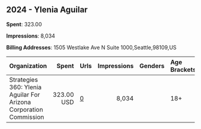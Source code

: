 ## 2024 - Ylenia Aguilar 
**Spent**: 323.00

**Impressions**: 8,034

**Billing Addresses**: 1505 Westlake Ave N Suite 1000,Seattle,98109,US

|Organization|Spent|Urls|Impressions|Genders|Age Brackets|Country Codes|
|:---|---:|:---|---:|:---|:---|:---|
|Strategies 360: Ylenia Aguilar For Arizona Corporation Commission|323.00 USD|[0](https://www.snap.com/political-ads/asset/6e9f5167ac5983d7aba9afcafcfe60ee2b50b16aecd8e432c6db2facaf8feff4?mediaType=mp4)|8,034||18+|united states|
